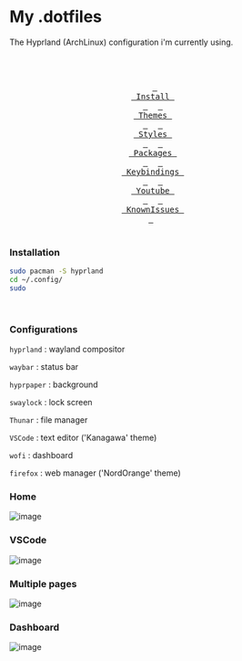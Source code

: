# My .dotfiles

The Hyprland (ArchLinux) configuration i'm currently using.
<br>
<br>

<div align = center><br>

&ensp;[<kbd> <br> Install <br> </kbd>](#Installation)&ensp;
&ensp;[<kbd> <br> Themes <br> </kbd>](#Theming)&ensp;
&ensp;[<kbd> <br> Styles <br> </kbd>](#Styles)&ensp;
&ensp;[<kbd> <br> Packages <br> </kbd>](#Packages)&ensp;
&ensp;[<kbd> <br> Keybindings <br> </kbd>](#Keybindings)&ensp;
&ensp;[<kbd> <br> Youtube <br> </kbd>](#Playlist)&ensp;
&ensp;[<kbd> <br> KnownIssues <br> </kbd>](#Known-Issues)&ensp;
<br><br></div>
  
### Installation

```bash
sudo pacman -S hyprland 
cd ~/.config/
sudo 
```
<br>

### Configurations

```hyprland``` : wayland compositor

```waybar``` : status bar 

```hyprpaper``` : background 

```swaylock``` : lock screen

```Thunar``` : file manager

```VSCode``` : text editor ('Kanagawa' theme)

```wofi``` : dashboard

```firefox``` : web manager ('NordOrange' theme)

### Home

![image](pictures/home.png)

### VSCode

![image](pictures/code.png)

### Multiple pages

![image](pictures/multiple.png)

### Dashboard

![image](pictures/app2.png)


